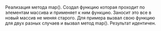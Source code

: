 Реализация метода map().
Создал функцию которая проходит по элементам массива и применяет к ним функцию. Заносит это все в новый массив не меняя старого.
Для примера вызвал свою функцию для двух разных случаев и вызвал метод map(). Результат идентичен.
